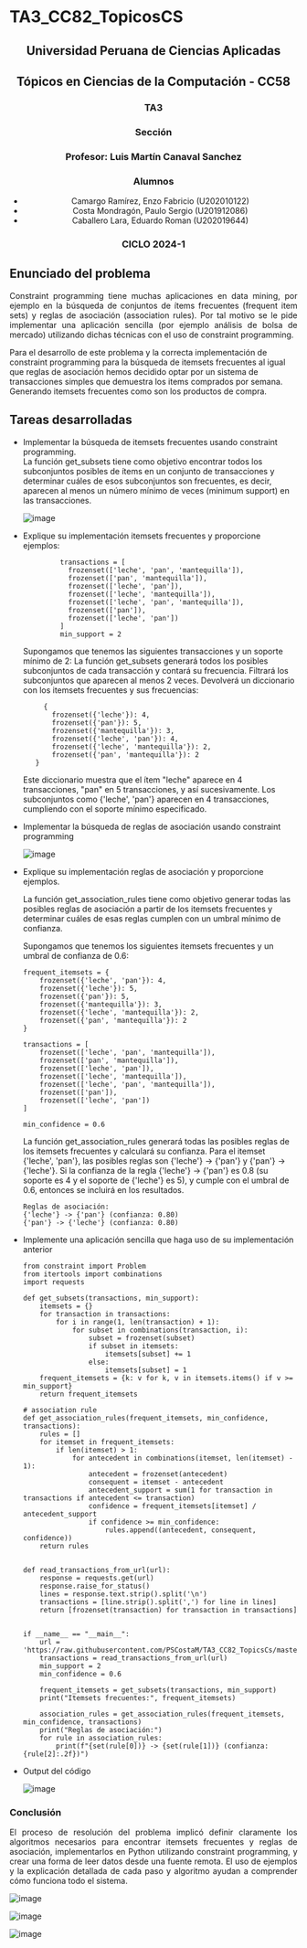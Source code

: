 # TA3_CC82_TopicosCS

 <h2 align="center">Universidad Peruana de Ciencias Aplicadas</h2>
<h2 align="center">Tópicos en Ciencias de la Computación - CC58</h2>
 
<h3 align="center"> TA3 </h3>
 
<h3 align="center"> Sección</h3>
<h3 align="center"> Profesor: Luis Martín Canaval Sanchez</h3>
<h3 align="center"> Alumnos</h3>
 <ul>
   <li align="center">Camargo Ramírez, Enzo Fabricio (U202010122)</li>
   <li align="center">Costa Mondragón, Paulo Sergio (U201912086)</li>
   <li align="center">Caballero Lara, Eduardo Roman (U202019644)</li>
 </ul>
 
 
 <h3 align="center">CICLO 2024-1</h3>

## Enunciado del problema

<p align="justify">
Constraint programming tiene muchas aplicaciones en data mining, por ejemplo en la búsqueda de conjuntos de ítems frecuentes (frequent item sets) y reglas de asociación (association rules). Por tal motivo se le pide implementar una aplicación sencilla (por ejemplo análisis de bolsa de mercado) utilizando dichas técnicas con el uso de constraint programming.

Para el desarrollo de este problema y la correcta implementación de constraint programming para la búsqueda de itemsets frecuentes al igual que reglas de asociación hemos decidido optar por un sistema de transacciones simples que demuestra los items comprados por semana. Generando itemsets frecuentes como son los productos de compra.
</p>

## Tareas desarrolladas

<p align="justify">
<ul>
  <li> Implementar la búsqueda de itemsets frecuentes usando constraint programming. </li>
 La función get_subsets tiene como objetivo encontrar todos los subconjuntos posibles de ítems en un conjunto de transacciones y determinar cuáles de esos subconjuntos son frecuentes, es decir, aparecen al menos un número mínimo de veces (minimum support) en las transacciones.

 
  ![image](https://github.com/PSCostaM/TA3_CC82_TopicsCs/assets/48858434/7cb4f34b-2167-4615-bae5-84c820ecdcfd) 

  <li>Explique su implementación itemsets frecuentes y proporcione ejemplos:</li>
  
  ```
           transactions = [
             frozenset(['leche', 'pan', 'mantequilla']),
             frozenset(['pan', 'mantequilla']),
             frozenset(['leche', 'pan']),
             frozenset(['leche', 'mantequilla']),
             frozenset(['leche', 'pan', 'mantequilla']),
             frozenset(['pan']),
             frozenset(['leche', 'pan'])
           ]
           min_support = 2
  ```
  Supongamos que tenemos las siguientes transacciones y un soporte mínimo de 2:
  La función get_subsets generará todos los posibles subconjuntos de cada transacción y contará su frecuencia. Filtrará los subconjuntos que aparecen al menos 2 veces.
  Devolverá un diccionario con los itemsets frecuentes y sus frecuencias:
  ```
       {
         frozenset({'leche'}): 4,
         frozenset({'pan'}): 5,
         frozenset({'mantequilla'}): 3,
         frozenset({'leche', 'pan'}): 4,
         frozenset({'leche', 'mantequilla'}): 2,
         frozenset({'pan', 'mantequilla'}): 2
     }
  ```
  Este diccionario muestra que el ítem "leche" aparece en 4 transacciones, "pan" en 5 transacciones, y así sucesivamente. Los subconjuntos como {'leche', 'pan'} aparecen en 4 transacciones, cumpliendo con el soporte mínimo especificado.

  <li> Implementar la búsqueda de reglas de asociación usando constraint
programming </li>

![image](https://github.com/PSCostaM/TA3_CC82_TopicsCs/assets/48858434/96ff3195-42b9-4ba7-be82-b1e2877b9d74)

<li>Explique su implementación reglas de asociación y proporcione ejemplos.</li>

La función get_association_rules tiene como objetivo generar todas las posibles reglas de asociación a partir de los itemsets frecuentes y determinar cuáles de esas reglas cumplen con un umbral mínimo de confianza.

Supongamos que tenemos los siguientes itemsets frecuentes y un umbral de confianza de 0.6:

```
frequent_itemsets = {
    frozenset({'leche', 'pan'}): 4,
    frozenset({'leche'}): 5,
    frozenset({'pan'}): 5,
    frozenset({'mantequilla'}): 3,
    frozenset({'leche', 'mantequilla'}): 2,
    frozenset({'pan', 'mantequilla'}): 2
}

transactions = [
    frozenset(['leche', 'pan', 'mantequilla']),
    frozenset(['pan', 'mantequilla']),
    frozenset(['leche', 'pan']),
    frozenset(['leche', 'mantequilla']),
    frozenset(['leche', 'pan', 'mantequilla']),
    frozenset(['pan']),
    frozenset(['leche', 'pan'])
]

min_confidence = 0.6
```

La función get_association_rules generará todas las posibles reglas de los itemsets frecuentes y calculará su confianza.
Para el itemset {'leche', 'pan'}, las posibles reglas son {'leche'} -> {'pan'} y {'pan'} -> {'leche'}.
Si la confianza de la regla {'leche'} -> {'pan'} es 0.8 (su soporte es 4 y el soporte de {'leche'} es 5), y cumple con el umbral de 0.6, entonces se incluirá en los resultados.

```
Reglas de asociación:
{'leche'} -> {'pan'} (confianza: 0.80)
{'pan'} -> {'leche'} (confianza: 0.80)
```

<li>Implemente una aplicación sencilla que haga uso de su implementación
anterior</li>

```
from constraint import Problem
from itertools import combinations
import requests

def get_subsets(transactions, min_support):
    itemsets = {}
    for transaction in transactions:
        for i in range(1, len(transaction) + 1):
            for subset in combinations(transaction, i):
                subset = frozenset(subset)
                if subset in itemsets:
                    itemsets[subset] += 1
                else:
                    itemsets[subset] = 1
    frequent_itemsets = {k: v for k, v in itemsets.items() if v >= min_support}
    return frequent_itemsets

# association rule
def get_association_rules(frequent_itemsets, min_confidence, transactions):
    rules = []
    for itemset in frequent_itemsets:
        if len(itemset) > 1:
            for antecedent in combinations(itemset, len(itemset) - 1):
                antecedent = frozenset(antecedent)
                consequent = itemset - antecedent
                antecedent_support = sum(1 for transaction in transactions if antecedent <= transaction)
                confidence = frequent_itemsets[itemset] / antecedent_support
                if confidence >= min_confidence:
                    rules.append((antecedent, consequent, confidence))
    return rules


def read_transactions_from_url(url):
    response = requests.get(url)
    response.raise_for_status()
    lines = response.text.strip().split('\n')
    transactions = [line.strip().split(',') for line in lines]
    return [frozenset(transaction) for transaction in transactions]


if __name__ == "__main__":
    url = 'https://raw.githubusercontent.com/PSCostaM/TA3_CC82_TopicsCs/master/transactions.txt'
    transactions = read_transactions_from_url(url)
    min_support = 2
    min_confidence = 0.6

    frequent_itemsets = get_subsets(transactions, min_support)
    print("Itemsets frecuentes:", frequent_itemsets)

    association_rules = get_association_rules(frequent_itemsets, min_confidence, transactions)
    print("Reglas de asociación:")
    for rule in association_rules:
        print(f"{set(rule[0])} -> {set(rule[1])} (confianza: {rule[2]:.2f})")
```

<li>Output del código</li>

![image](https://github.com/PSCostaM/TA3_CC82_TopicsCs/assets/48858434/ba4edd0c-9ebe-4eb8-9a20-482b3a590f86)

</ul>
</p>

### Conclusión

<p align="justify">
 El proceso de resolución del problema implicó definir claramente los algoritmos necesarios para encontrar itemsets frecuentes y reglas de asociación, implementarlos en Python utilizando constraint programming, y crear una forma de leer datos desde una fuente remota. El uso de ejemplos y la explicación detallada de cada paso y algoritmo ayudan a comprender cómo funciona todo el sistema.
</p>

![image](https://github.com/PSCostaM/TA3_CC82_TopicsCs/assets/48858434/0254c27d-9653-47f1-9562-afd823709ee4)

![image](https://github.com/PSCostaM/TA3_CC82_TopicsCs/assets/48858434/20392598-dfe7-4bf3-a113-627952e8fc0d)

![image](https://github.com/PSCostaM/TA3_CC82_TopicsCs/assets/48858434/41f967b8-f2d7-403a-80a7-a43b7a79cf0a)

